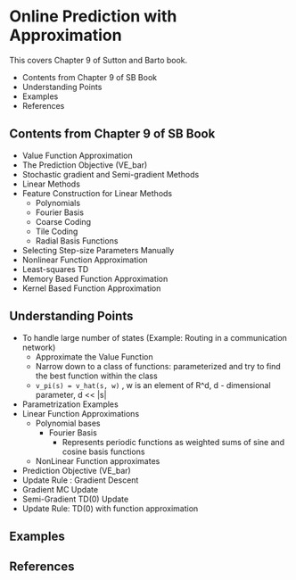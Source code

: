 
# Online Prediction with Approximation
This covers Chapter 9 of Sutton and Barto book.
- Contents from Chapter 9 of SB Book
- Understanding Points
- Examples
- References


## Contents from Chapter 9 of SB Book
- Value Function Approximation
- The Prediction Objective (VE_bar)
- Stochastic gradient and Semi-gradient Methods
- Linear Methods
- Feature Construction for Linear Methods
  - Polynomials
  - Fourier Basis
  - Coarse Coding
  - Tile Coding
  - Radial Basis Functions
- Selecting Step-size Parameters Manually
- Nonlinear Function Approximation
- Least-squares TD
- Memory Based Function Approximation
- Kernel Based Function Approximation 

## Understanding Points
- To handle large number of states (Example: Routing in a communication network)
  - Approximate the Value Function
  - Narrow down to a class of functions: parameterized and try to find the best function within the class
  - ```v_pi(s) = v_hat(s, w)``` , w is an element of R^d, d - dimensional parameter, d << |s|
- Parametrization Examples
- Linear Function Approximations
  - Polynomial bases 
    - Fourier Basis
      - Represents periodic functions as weighted sums of sine and cosine basis functions
  - NonLinear Function approximates
- Prediction Objective (VE_bar)
- Update Rule : Gradient Descent
- Gradient MC Update
- Semi-Gradient TD(0) Update
- Update Rule: TD(0) with function approximation

## Examples


## References



